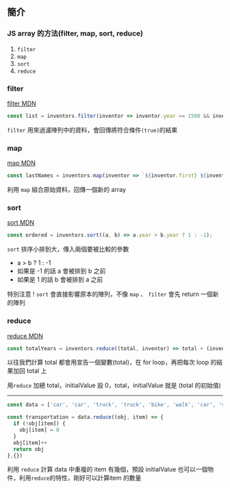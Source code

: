 ## 簡介

### JS array 的方法(filter, map, sort, reduce)

1. `filter`
2. `map`
3. `sort`
4. `reduce`

### filter

[filter MDN](https://developer.mozilla.org/zh-CN/docs/Web/JavaScript/Reference/Global_Objects/Array/filter)

```javascript
const list = inventors.filter(inventor => inventor.year >= 1500 && inventor.year < 1600)
```

`filter` 用來過濾陣列中的資料，會回傳將符合條件`(true)`的結果

### map

[map MDN](https://developer.mozilla.org/zh-CN/docs/Web/JavaScript/Reference/Global_Objects/Array/map)

```javascript
const lastNames = inventors.map(inventor => `${inventor.first} ${inventor.last}`)
```

利用 `map` 組合原始資料，回傳一個新的 array

### sort

[sort MDN](https://developer.mozilla.org/zh-CN/docs/Web/JavaScript/Reference/Global_Objects/Array/sort)

```javascript
const ordered = inventors.sort((a, b) => a.year > b.year ? 1 : -1);
```

`sort` 排序小排到大，傳入兩個要被比較的參數

- a > b ? 1 : -1
- 如果是 -1 的話 a 會被排到 b 之前
- 如果是 1 的話 b 會被排到 a 之前

特別注意 ! `sort` 會直接影響原本的陣列，不像 `map` 、 `filter` 會先 return 一個新的陣列

### reduce

[reduce MDN](https://developer.mozilla.org/zh-CN/docs/Web/JavaScript/Reference/Global_Objects/Array/Reduce)

```javascript
const totalYears = inventors.reduce((total, inventor) => total + (inventor.passed - inventor.year), 0)
```

以往我們計算 total 都會用宣告一個變數(total)，在 for loop，再把每次 loop 的結果加回 total 上

用`reduce` 加總 total，initialValue 設 0，total，initialValue 就是 (total 的初始值)

---

```javascript
const data = ['car', 'car', 'truck', 'truck', 'bike', 'walk', 'car', 'van', 'bike', 'walk', 'car', 'van', 'car', 'truck' ];

const transportation = data.reduce((obj, item) => {
  if (!obj[item]) {
    obj[item] = 0
  }
  obj[item]++
  return obj
},{})
```

利用 `reduce` 計算 data 中重複的 item 有幾個，預設 initialValue 也可以一個物件，利用`reduce`的特性，剛好可以計算item 的數量
